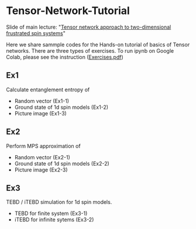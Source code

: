 # Tensor-Network-Tutorial
Slide of main lecture: "[Tensor network approach to two-dimensional frustrated spin systems](Slides/CMEQM_20221124.pdf)" 

Here we share sammple codes for the Hands-on tutorial of basics of Tensor networks.
There are three types of exercises.
To run ipynb on Google Colab, please see the instruction ([Exercises.pdf](Slides/Exercises.pdf)) 


## Ex1
Calculate entanglement entropy of 
* Random vector (Ex1-1)
* Ground state of 1d spin models  (Ex1-2)
* Picture image (Ex1-3)

## Ex2
Perform MPS approximation of
* Random vector (Ex2-1)
* Ground state of 1d spin models  (Ex2-2)
* Picture image (Ex2-3)

## Ex3
TEBD / iTEBD simulation for 1d spin models.
* TEBD for finite system (Ex3-1)
* iTEBD for infinite sytems (Ex3-2)
